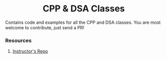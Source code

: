 # <center>CPP & DSA Classes</center>

Contains code and examples for all the CPP and DSA classes. You are most welcome to contribute, just send a PR!

### Resources
1. [Instructor's Repo](https://github.com/Ba3a-G/CPP-Mentors-Repo)